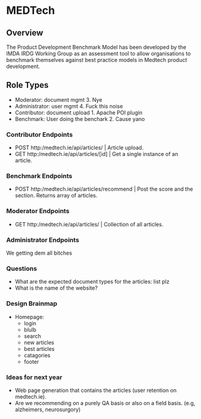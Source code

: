 # MEDTech

## Overview
The Product Development Benchmark Model has been developed by the IMDA IRDG Working Group as an assessment tool to allow organisations to benchmark themselves against best practice models in Medtech product development. 

## Role Types
- Moderator: document mgmt 3. Nye
- Administrator: user mgmt 4. Fuck this noise
- Contributor: document upload 1. Apache POI plugin
- Benchmark: User doing the benchark 2. Cause yano

### Contributor Endpoints
- POST http:/medtech.ie/api/articles/ | Article upload.
- GET http:/medtech.ie/api/articles/[id] | Get a single instance of an article.

### Benchmark Endpoints
- POST http:/medtech.ie/api/articles/recommend | Post the score and the section. Returns array of articles. 

### Moderator Endpoints
- GET http:/medtech.ie/api/articles/ | Collection of all articles.

### Administrator Endpoints
We getting dem all bitches

### Questions
- What are the expected document types for the articles: list plz
- What is the name of the website?

### Design Brainmap
- Homepage: 
  - login
  - blulb
  - search
  - new articles
  - best articles
  - catagories
  - footer 

### Ideas for next year
- Web page generation that contains the articles (user retention on medtech.ie).
- Are we recommending on a purely QA basis or also on a field basis. (e.g, alzheimers, neurosurgory) 
